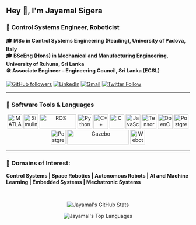 ## Hey 👋, I'm Jayamal Sigera
### 🎯 Control Systems Engineer, Roboticist  
**🎓 MSc in Control Systems Engineering (Reading), University of Padova, Italy**  
**🎓 BScEng (Hons) in Mechanical and Manufacturing Engineering, University of Ruhuna, Sri Lanka**  
**🛠 Associate Engineer – Engineering Council, Sri Lanka (ECSL)**

[![GitHub followers](https://img.shields.io/github/followers/jayamalsigera?style=social)](https://github.com/jayamalsigera?tab=followers)
[![LinkedIn](https://img.shields.io/badge/LinkedIn-Jayamal%20Sigera-blue?logo=linkedin&style=social)](https://www.linkedin.com/in/jayamalsigera/)
[![Gmail](https://img.shields.io/badge/Email-jayamalsigeras@gmail.com-D14836?logo=gmail&style=social)](mailto:jayamalsigeras@gmail.com)
[![Twitter Follow](https://img.shields.io/twitter/follow/jayamal_sigera?style=social)](https://twitter.com/jayamal_sigera)

---

### 🧰 Software Tools & Languages
<p align="center">
  <img src="https://cdn.jsdelivr.net/gh/devicons/devicon/icons/matlab/matlab-original.svg" alt="MATLAB" width="40" height="40"/>
  <img src="https://upload.wikimedia.org/wikipedia/commons/3/36/Simulink_Logo_%28non-wordmark%29.png" alt="Simulink" width="40" height="40"/>
  <img src="https://upload.wikimedia.org/wikipedia/commons/b/bb/Ros_logo.svg" alt="ROS" width="100" height="40"/>
  <img src="https://cdn.jsdelivr.net/gh/devicons/devicon/icons/python/python-original.svg" alt="Python" width="40" height="40"/>
  <img src="https://cdn.jsdelivr.net/gh/devicons/devicon/icons/cplusplus/cplusplus-original.svg" alt="C++" width="40" height="40"/>
  <img src="https://cdn.jsdelivr.net/gh/devicons/devicon/icons/c/c-original.svg" alt="C" width="40" height="40"/>
  <img src="https://cdn.jsdelivr.net/gh/devicons/devicon/icons/javascript/javascript-original.svg" alt="JavaScript" width="40" height="40"/>
  <img src="https://cdn.jsdelivr.net/gh/devicons/devicon/icons/tensorflow/tensorflow-original.svg" alt="TensorFlow" width="40" height="40"/>
  <img src="https://cdn.jsdelivr.net/gh/devicons/devicon/icons/opencv/opencv-original.svg" alt="OpenCV" width="40" height="40"/>
  <img src="https://upload.wikimedia.org/wikipedia/commons/2/29/Postgresql_elephant.svg" alt="PostgreSQL" width="40" height="40"/>
<!--   <img src="https://www.luisllamas.es/img/freertos-icon.svg" alt="STM32CubeMX" width="100" height="40"/> -->
  <img src="https://www.cphi-online.com/46/product/124/64/34/p0img_XL.jpg" alt="PostgreSQL" width="40" height="40"/>
  <img src="https://upload.wikimedia.org/wikipedia/commons/1/13/Gazebo_logo.svg" alt="Gazebo" width="170" height="40"/>
  <img src="https://c1.klipartz.com/pngpicture/30/353/sticker-png-web-design-webots-ladybird-beetle-insect-leaf-beetle-ladybug-thumbnail.png" alt="Webots" width="40" height="40"/>
</p>



---
### 🌱 Domains of Interest:
**Control Systems | Space Robotics | Autonomous Robots | AI and Machine Learning | Embedded Systems | Mechatronic Systems**

<br>
<p align="center">
  <img src="https://github-readme-stats.vercel.app/api?username=jayamalsigera&show_icons=true&theme=radical" alt="Jayamal's GitHub Stats" />
</p>
<p align="center">
  <img src="https://github-readme-stats.vercel.app/api/top-langs/?username=jayamalsigera&layout=compact&theme=radical" alt="Jayamal's Top Languages" />
</p>

